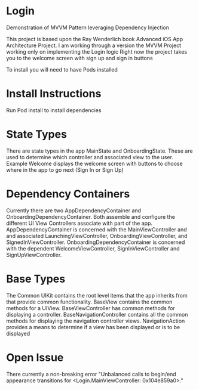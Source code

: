 # Login
Demonstration of MVVM Pattern leveraging Dependency Injection

This project is based upon the Ray Wenderlich book Advanced iOS App Architecture
Project. I am working through a version the MVVM Project working only on implementing the Login logic
Right now the project takes you to the welcome screen with sign up and sign in buttons

To install you will need to have Pods installed

# Install Instructions
Run Pod install to install dependencies

# State Types
There are state types in the app MainState and OnboardingState. These are used to determine which controller and associated view to the user. Example Welcome displays the welcome screen with buttons to choose where in the app to go next (Sign In or Sign Up)

# Dependency Containers
Currently there are two AppDependencyContainer and OnboardingDependencyContainer. Both assemble and configure the different UI View Controllers associate with part of the app. AppDependencyContainer is concerned with the MainViewController and  and associated LaunchingViewController, OnboardingViewController, and SignedInViewController. OnboardingDependencyContainer is concerned with the dependent WelcomeViewController, SignInViewController and SignUpViewController.

# Base Types
The Common UIKit contains the root level items that the app inherits from that provide common functionality. BaseView contains the common methods for a UIView. BaseViewController has common methods for displaying a controller. BaseNavigationController contains all the common methods for displaying the navigation controller views. NavigationAction provides a means to determine if a view has been displayed or is to be displayed

# Open Issue
There currently a non-breaking error "Unbalanced calls to begin/end appearance transitions for <Login.MainViewController: 0x104e859a0>."
